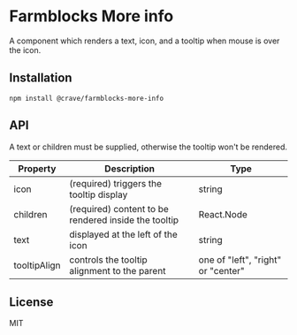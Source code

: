# Farmblocks More info

A component which renders a text, icon, and a tooltip when mouse is over the icon.

## Installation

```
npm install @crave/farmblocks-more-info
```

## API

A text or children must be supplied, otherwise the tooltip won't be rendered.

| Property | Description | Type |
|----------|-------------|------|
| icon | (required) triggers the tooltip display | string |
| children | (required) content to be rendered inside the tooltip | React.Node |
| text | displayed at the left of the icon | string |
| tooltipAlign | controls the tooltip alignment to the parent | one of "left", "right" or "center" |


## License

MIT